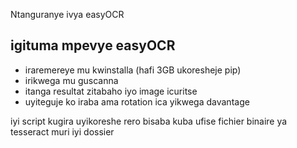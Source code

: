 Ntanguranye ivya easyOCR

igituma mpevye easyOCR
----------------------

- iraremereye mu kwinstalla (hafi 3GB ukoresheje pip)
- irikwega mu guscanna
- itanga resultat zitabaho iyo image icuritse
- uyiteguje ko iraba ama rotation ica yikwega davantage

iyi script kugira uyikoreshe rero bisaba kuba ufise fichier binaire ya tesseract muri iyi dossier